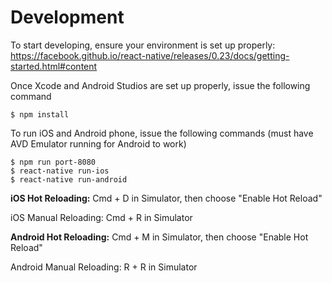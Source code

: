 # Development

To start developing, ensure your environment is set up properly: https://facebook.github.io/react-native/releases/0.23/docs/getting-started.html#content

Once Xcode and Android Studios are set up properly, issue the following command
```
$ npm install
```

To run iOS and Android phone, issue the following commands (must have AVD Emulator running for Android to work)
```
$ npm run port-8080
$ react-native run-ios
$ react-native run-android
```

<b>iOS Hot Reloading:</b> Cmd + D in Simulator, then choose "Enable Hot Reload"

iOS Manual Reloading: Cmd + R in Simulator

<b>Android Hot Reloading:</b> Cmd + M in Simulator, then choose "Enable Hot Reload"

Android Manual Reloading: R + R in Simulator
